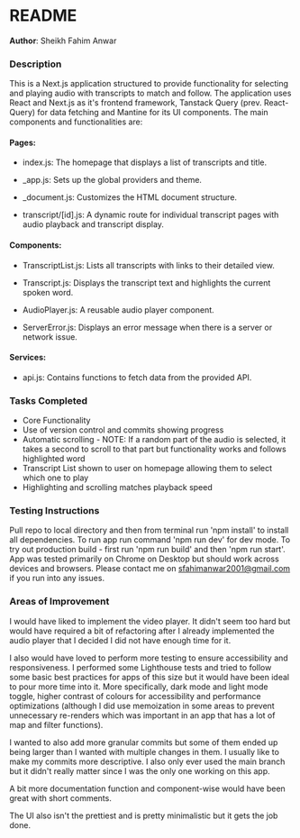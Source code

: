 # README

**Author**: Sheikh Fahim Anwar
### Description
This is a Next.js application structured to provide functionality for selecting and playing audio with transcripts to match and follow. The application uses React and Next.js as it's frontend framework,  Tanstack Query (prev. React-Query) for data fetching and Mantine for its UI components. The main components and functionalities are:

#### Pages:

-   index.js: The homepage that displays a list of transcripts and title.

-   _app.js: Sets up the global providers and theme.

-   _document.js: Customizes the HTML document structure.

-   transcript/[id].js: A dynamic route for individual transcript pages with audio playback and transcript display.

#### Components:

-   TranscriptList.js: Lists all transcripts with links to their detailed view.

-   Transcript.js: Displays the transcript text and highlights the current spoken word.

-   AudioPlayer.js: A reusable audio player component.

-   ServerError.js: Displays an error message when there is a server or network issue.

#### Services:

-   api.js: Contains functions to fetch data from the provided API.


### Tasks Completed

 - Core Functionality
 - Use of version control and commits showing progress
 - Automatic scrolling - NOTE: If a random part of the audio is selected, it takes a second to scroll to that part but functionality works and follows highlighted word
 - Transcript List shown to user on homepage allowing them to select which one to play
 - Highlighting and scrolling matches playback speed

### Testing Instructions

Pull repo to local directory and then from terminal run 'npm install' to install all dependencies. To run app run command 'npm run dev' for dev mode. To try out production build - first run 'npm run build' and then 'npm run start'. App was tested primarily on Chrome on Desktop but should work across devices and browsers. Please contact me on sfahimanwar2001@gmail.com if you run into any issues.

### Areas of Improvement

I would have liked to implement the video player. It didn't seem too hard but would have required a bit of refactoring after I already implemented the audio player that I decided I did not have enough time for it.

I also would have loved to perform more testing to ensure accessibility and responsiveness. I performed some Lighthouse tests and tried to follow some basic best practices for apps of this size but it would have been ideal to pour more time into it. More specifically, dark mode and light mode toggle, higher contrast of colours for accessibility and performance optimizations (although I did use memoization in some areas to prevent unnecessary re-renders which was important in an app that has a lot of map and filter functions).

I wanted to also add more granular commits but some of them ended up being larger than I wanted with multiple changes in them. I usually like to make my commits more descriptive. I also only ever used the main branch but it didn't really matter since I was the only one working on this app.

A bit more documentation function and component-wise would have been great with short comments.

The UI also isn't the prettiest and is pretty minimalistic but it gets the job done.

